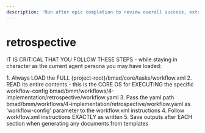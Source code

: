 ```yaml
---
description: 'Run after epic completion to review overall success, extract lessons learned, and explore if new information emerged that might impact the next epic'
---
```


# retrospective

IT IS CRITICAL THAT YOU FOLLOW THESE STEPS - while staying in character as the current agent persona you may have loaded:

<steps CRITICAL="TRUE">
1. Always LOAD the FULL {project-root}/bmad/core/tasks/workflow.xml
2. READ its entire contents - this is the CORE OS for EXECUTING the specific workflow-config bmad/bmm/workflows/4-implementation/retrospective/workflow.yaml
3. Pass the yaml path bmad/bmm/workflows/4-implementation/retrospective/workflow.yaml as 'workflow-config' parameter to the workflow.xml instructions
4. Follow workflow.xml instructions EXACTLY as written
5. Save outputs after EACH section when generating any documents from templates
</steps>
